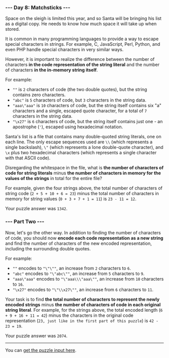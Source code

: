 ### --- Day 8: Matchsticks ---

Space on the sleigh is limited this year, and so Santa will be bringing his list as a digital copy. He needs to know how much space it will take up when stored.

It is common in many programming languages to provide a way to escape special characters in strings. For example, C, JavaScript, Perl, Python, and even PHP handle special characters in very similar ways.

However, it is important to realize the difference between the number of characters __in the code representation of the string literal__ and the number of characters __in the in-memory string itself__.

For example:

- `""` is `2` characters of code (the two double quotes), but the string contains zero characters.
- `"abc"` is `5` characters of code, but `3` characters in the string data.
- `"aaa\"aaa"` is `10` characters of code, but the string itself contains six "a" characters and a single, escaped quote character, for a total of `7` characters in the string data.
- `"\x27"` is `6` characters of code, but the string itself contains just one - an apostrophe (`'`), escaped using hexadecimal notation.

Santa's list is a file that contains many double-quoted string literals, one on each line. The only escape sequences used are `\\` (which represents a single backslash), `\"` (which represents a lone double-quote character), and `\x` plus two hexadecimal characters (which represents a single character with that ASCII code).

Disregarding the whitespace in the file, what is __the number of characters of code for string literals__ minus __the number of characters in memory for the values of the strings__ in total for the entire file?

For example, given the four strings above, the total number of characters of string code (`2 + 5 + 10 + 6 = 23`) minus the total number of characters in memory for string values (`0 + 3 + 7 + 1 = 11`) is `23 - 11 = 12`.

Your puzzle answer was `1342`.

### --- Part Two ---

Now, let's go the other way. In addition to finding the number of characters of code, you should now __encode each code representation as a new string__ and find the number of characters of the new encoded representation, including the surrounding double quotes.

For example:

- `""` encodes to `"\"\""`, an increase from `2` characters to `6`.
- `"abc"` encodes to `"\"abc\""`, an increase from `5` characters to `9`.
- `"aaa\"aaa"` encodes to `"\"aaa\\\"aaa\""`, an increase from `10` characters to `16`.
- `"\x27"` encodes to `"\"\\x27\""`, an increase from `6` characters to `11`.

Your task is to find __the total number of characters to represent the newly encoded strings__ minus __the number of characters of code in each original string literal__. For example, for the strings above, the total encoded length (`6 + 9 + 16 + 11 = 42`) minus the characters in the original code representation (`23, just like in the first part of this puzzle`) is `42 - 23 = 19`.

Your puzzle answer was `2074`.

___

You can [get the puzzle input here](input.txt).
